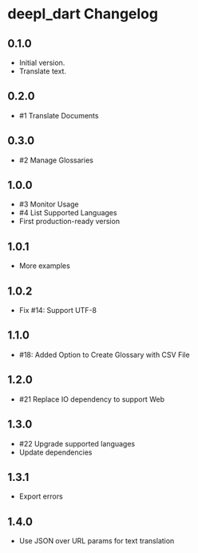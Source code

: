 # deepl_dart Changelog

## 0.1.0

- Initial version.
- Translate text.

## 0.2.0

- #1 Translate Documents

## 0.3.0

- #2 Manage Glossaries

## 1.0.0

- #3 Monitor Usage
- #4 List Supported Languages
- First production-ready version

## 1.0.1

- More examples

## 1.0.2

- Fix #14: Support UTF-8

## 1.1.0

- #18: Added Option to Create Glossary with CSV File

## 1.2.0

- #21 Replace IO dependency to support Web

## 1.3.0

- #22 Upgrade supported languages
- Update dependencies

## 1.3.1

- Export errors

## 1.4.0

- Use JSON over URL params for text translation

